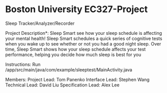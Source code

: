 # Boston University EC327-Project

Sleep Tracker/Analyzer/Recorder

Project Description*:
Sleep Smart see how your sleep schedule is affecting your mental health! Sleep Smart schedules a quick series of cognitive tests when you wake up to see whether or not you had a good night sleep. Over time, Sleep Smart shows how your sleep schedule affects your test performance, helping you decide how much sleep is best for you

Instructions:
Run /app/src/main/java/com/example/sleeptest/MainActivity.java


Members:
Project Lead: Tom Panenko
Interface Lead: Stephen Wang
Technical Lead: David Liu 
Specification Lead: Alex Lee
